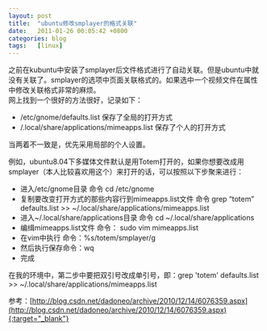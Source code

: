 ```yaml
---
layout: post
title:  "ubuntu修改smplayer的格式关联"
date:   2011-01-26 00:05:42 +0800
categories: blog
tags:   [linux]
---
```

之前在kubuntu中安装了smplayer后文件格式进行了自动关联。但是ubuntu中就没有关联了。smplayer的选项中页面关联格式的。如果选中一个视频文件在属性中修改关联格式非常的麻烦。       
网上找到一个很好的方法很好，记录如下： 
        
- /etc/gnome/defaults.list 保存了全局的打开方式
- /.local/share/applications/mimeapps.list 保存了个人的打开方式

当两着不一致是，优先采用局部的个人设置。

例如，ubuntu8.04下多媒体文件默认是用Totem打开的，如果你想要改成用smplayer（本人比较喜欢用这个）来打开的话，可以按照以下步聚来进行：

- 进入/etc/gnome目录 命令 cd /etc/gnome
- 复制要改变打开方式的那些内容行到mimeapps.list文件 命令 grep “totem” defaults.list >> ~/.local/share/applications/mimeapps.list
- 进入~/.local/share/applications目录 命令 cd ~/.local/share/applications
- 编缉mimeapps.list文件 命令： sudo vim mimeapps.list
- 在vim中执行 命令：%s/totem/smplayer/g
- 然后执行保存命令：wq
- 完成

在我的环境中，第二步中要把双引号改成单引号，即：grep 'totem' defaults.list >> ~/.local/share/applications/mimeapps.list

参考：[http://blog.csdn.net/dadoneo/archive/2010/12/14/6076359.aspx](http://blog.csdn.net/dadoneo/archive/2010/12/14/6076359.aspx){:target="_blank"}